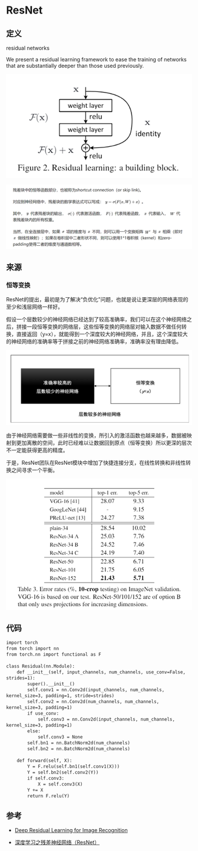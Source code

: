 # ResNet


## 定义
residual networks

We present a residual learning framework to ease the training of networks that are substantially deeper than those used previously. 


![](./img/resnet_struct.png)

![](./img/resnet_struct_des.png)

## 来源

### 恒等变换
ResNet的提出，最初是为了解决“负优化”问题，也就是说让更深层的网络表现的至少和浅层网络一样好。

假设一个层数较少的神经网络已经达到了较高准确率，我们可以在这个神经网络之后，拼接一段恒等变换的网络层，这些恒等变换的网络层对输入数据不做任何转换，直接返回（y=x），就能得到一个深度较大的神经网络，并且，这个深度较大的神经网络的准确率等于拼接之前的神经网络准确率，准确率没有理由降低。

![](./img/deep_net.png)

由于神经网络需要做一些非线性的变换，所引入的激活函数也越来越多，数据被映射到更加离散的空间，此时已经难以让数据回到原点（恒等变换）所以更深的层次不一定能获得更高的精度。

于是，ResNet团队在ResNet模块中增加了快捷连接分支，在线性转换和非线性转换之间寻求一个平衡。

![](./img/error_rates.png)

## 代码

```
import torch
from torch import nn
from torch.nn import functional as F

class Residual(nn.Module):
    def __init__(self, input_channels, num_channels, use_conv=False, strides=1):
        super().__init__()
        self.conv1 = nn.Conv2d(input_channels, num_channels, kernel_size=3, padding=1, stride=strides)
        self.conv2 = nn.Conv2d(num_channels, num_channels, kernel_size=3, padding=1)
        if use_conv:
            self.conv3 = nn.Conv2d(input_channels, num_channels, kernel_size=3, padding=1)
        else:
            self.conv3 = None
        self.bn1 = nn.BatchNorm2d(num_channels)
        self.bn2 = nn.BatchNorm2d(num_channels)
    
    def forward(self, X):
        Y = F.relu(self.bn1(self.conv1(X)))
        Y = self.bn2(self.conv2(Y))
        if self.conv3:
            X = self.conv3(X)
        Y += X
        return F.relu(Y)
```

## 参考

- [Deep Residual Learning for Image Recognition](https://arxiv.org/abs/1512.03385)

- [深度学习之残差神经网络（ResNet）](https://zhuanlan.zhihu.com/p/463935188)